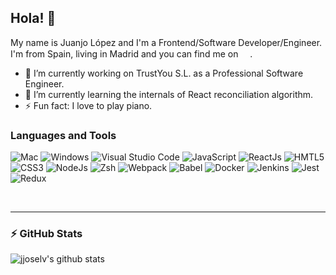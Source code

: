 ## Hola! 👋

My name is Juanjo López and I'm a Frontend/Software Developer/Engineer. I'm from Spain, living in Madrid and you can find me on <a href="https://www.linkedin.com/in/juanjolv/"><img src="https://cdn.jsdelivr.net/npm/simple-icons@v3/icons/linkedin.svg" width="15" height="15"/></a>.

- 🔭 I’m currently working on TrustYou S.L. as a Professional Software Engineer.
- 🌱 I’m currently learning the internals of React reconciliation algorithm.
- ⚡ Fun fact: I love to play piano.

### Languages and Tools

![Mac](https://img.shields.io/badge/OS-Mac-informational?style=flat&logo=apple&color=2bbc8a)
![Windows](https://img.shields.io/badge/OS-Windows-informational?style=flat&logo=windows&color=2bbc8a)
![Visual Studio Code](https://img.shields.io/badge/Editor-VS_Code-informational?style=flat&logo=visual-studio-code&color=2bbc8a)
![JavaScript](https://img.shields.io/badge/Code-JavaScript-informational?style=flat&logo=javascript&color=2bbc8a)
![ReactJs](https://img.shields.io/badge/Code-React-informational?style=flat&logo=react&color=2bbc8a)
![HMTL5](https://img.shields.io/badge/Code-HMTL5-informational?style=flat&logo=html5&color=2bbc8a)
![CSS3](https://img.shields.io/badge/Code-CSS3-informational?style=flat&logo=css3&logoColor=blue&color=2bbc8a)
![NodeJs](https://img.shields.io/badge/Code-NodeJs-informational?style=flat&logo=node.js&color=2bbc8a)
![Zsh](https://img.shields.io/badge/Shell-Zsh-informational?style=flat&logo=gnu-bash&color=2bbc8a)
![Webpack](https://img.shields.io/badge/Tools-Webpack-informational?style=flat&logo=webpack&color=2bbc8a)
![Babel](https://img.shields.io/badge/Tools-Babel-informational?style=flat&logo=babel&color=2bbc8a)
![Docker](https://img.shields.io/badge/Tools-Docker-informational?style=flat&logo=docker&color=2bbc8a)
![Jenkins](https://img.shields.io/badge/Tools-Jenkins-informational?style=flat&logo=jenkins&color=2bbc8a)
![Jest](https://img.shields.io/badge/Tools-Jest-informational?style=flat&logo=jest&color=2bbc8a)
![Redux](https://img.shields.io/badge/Tools-ReduxJs-informational?style=flat&logo=redux&color=2bbc8a)

&nbsp;

---

### :zap: GitHub Stats

![jjoselv's github stats](https://github-readme-stats.vercel.app/api?username=jjoselv&show_icons=true&theme=dark&hide=stars&hide_border=true)

